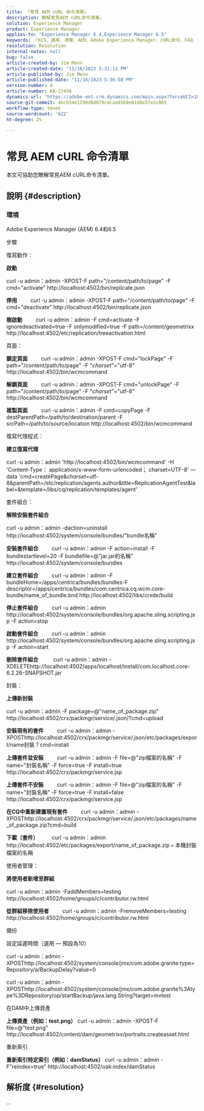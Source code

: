 ```yaml
---
title: 「常見 AEM cURL 命令清單」
description: 瞭解常見AEM cURL命令清單。
solution: Experience Manager
product: Experience Manager
applies-to: "Experience Manager 6.4,Experience Manager 6.5"
keywords: 「KCS、通用、清單、AEM、Adobe Experience Manager、cURL命令、FAQ、6.4、6.5」
resolution: Resolution
internal-notes: null
bug: false
article-created-by: Jim Menn
article-created-date: "11/16/2023 2:31:11 PM"
article-published-by: Jim Menn
article-published-date: "11/16/2023 5:36:58 PM"
version-number: 4
article-number: KA-17456
dynamics-url: "https://adobe-ent.crm.dynamics.com/main.aspx?forceUCI=1&pagetype=entityrecord&etn=knowledgearticle&id=588ebac7-8c84-ee11-8179-6045bd006268"
source-git-commit: 4bcb54e1290d8d079c4caa8560e01d0e37e2c865
workflow-type: tm+mt
source-wordcount: '622'
ht-degree: 2%

---
```


# 常見 AEM cURL 命令清單


本文可協助您瞭解常見AEM cURL命令清單。

## 說明 {#description}


### <b>環境</b>

Adobe Experience Manager (AEM) 6.4和6.5

步驟

復寫動作：

<b>啟動</b>

curl -u admin：admin -XPOST-F path=&quot;/content/path/to/page&quot; -F cmd=&quot;activate&quot; http://localhost:4502/bin/replicate.json

<b>停用</b>
        curl -u admin：admin -XPOST-F path=&quot;/content/path/to/page&quot; -F cmd=&quot;deactivate&quot; http://localhost:4502/bin/replicate.json

<b>樹啟動</b>
        curl -u admin：admin -F cmd=activate -F ignoredeactivated=true -F onlymodified=true -F path=/content/geometrixx http://localhost:4502/etc/replication/treeactivation.html

頁面：

<b>鎖定頁面</b>
        curl -u admin：admin -XPOST-F cmd=&quot;lockPage&quot; -F path=&quot;/content/path/to/page&quot; -F &quot;_charset_&quot;=&quot;utf-8&quot; http://localhost:4502/bin/wcmcommand

<b>解鎖頁面</b>
        curl -u admin：admin -XPOST-F cmd=&quot;unlockPage&quot; -F path=&quot;/content/path/to/page&quot; -F &quot;_charset_&quot;=&quot;utf-8&quot; http://localhost:4502/bin/wcmcommand

<b>複製頁面</b>
        curl -u admin：admin -F cmd=copyPage -F destParentPath=/path/to/destination/parent -F srcPath=/path/to/source/location http://localhost:4502/bin/wcmcommand

復寫代理程式：

<b>建立復寫代理</b>

curl -u admin：admin &#39;http://localhost:4502/bin/wcmcommand&#39; -H &#39;Content-Type： application/x-www-form-urlencoded； charset=UTF-8&#39; —data &#39;cmd=createPage&amp;_charset_=utf-8&amp;parentPath=/etc/replication/agents.author&amp;title=ReplicationAgentTest&amp;label=&amp;template=/libs/cq/replication/templates/agent&#39;

套件組合：

<b>解除安裝套件組合</b>

curl -u admin：admin -daction=uninstall http://localhost:4502/system/console/bundles/&quot;bundle名稱&quot;

<b>安裝套件組合</b>
        curl -u admin：admin -F action=install -F bundlestartlevel=20 -F bundlefile=@&quot;jar.jar的名稱&quot; http://localhost:4502/system/console/bundles

<b>建立套件組合</b>
        curl -u admin：admin -F bundleHome=/apps/centrica/bundles/bundles-F descriptor=/apps/centrica/bundles/com.centrica.cq.wcm.core-bundle/name_of_bundle.bnd http://localhost:4502/libs/crxde/build

<b>停止套件組合</b>
        curl -u admin：admin http://localhost:4502/system/console/bundles/org.apache.sling.scripting.jsp -F action=stop

<b>啟動套件組合</b>
        curl -u admin：admin http://localhost:4502/system/console/bundles/org.apache.sling.scripting.jsp -F action=start

<b>刪除套件組合</b>
         curl -u admin：admin -XDELETEhttp://localhost:4502/apps/localhost/install/com.localhost.core-6.2.26-SNAPSHOT.jar

封裝：

<b>上傳新封裝</b>

curl -u admin：admin -F package=@&quot;name_of_package.zip&quot; http://localhost:4502/crx/packmgr/service/.json/?cmd=upload

<b>安裝現有的套件</b>
        curl -u admin：admin -XPOSThttp://localhost:4502/crx/packmgr/service/.json/etc/packages/export/name封裝？cmd=install

<b>上傳套件並安裝</b>
        curl -u admin：admin -F file=@&quot;zip檔案的名稱&quot; -F name=&quot;封裝名稱&quot; -F force=true -F install=true http://localhost:4502/crx/packmgr/service.jsp

<b>上傳套件不安裝</b>
        curl -u admin：admin -F file=@&quot;zip檔案的名稱&quot; -F name=&quot;封裝名稱&quot; -F force=true -F install=false http://localhost:4502/crx/packmgr/service.jsp

<b>在CQ中重新建置現有套件</b>
        curl -u admin：admin -XPOSThttp://localhost:4502/crx/packmgr/service/.json/etc/packages/name_of_package.zip?cmd=build

<b>下載（套件）</b>
        curl -u admin：admin http://localhost:4502/etc/packages/export/name_of_package.zip `>`  本機封裝檔案的名稱

使用者管理：

<b>將使用者新增至群組</b>

curl -u admin：admin -FaddMembers=testing http://localhost:4502/home/groups/c/contributor.rw.html

<b>從群組移除使用者</b>
        curl -u admin：admin -FremoveMembers=testing http://localhost:4502/home/groups/c/contributor.rw.html

備份

設定延遲時間（選用 — 預設為10）

curl -u admin：admin -XPOSThttp://localhost:4502/system/console/jmx/com.adobe.granite:type=Repository/a/BackupDelay?value=0

curl -u admin：admin -XPOSThttp://localhost:4502/system/console/jmx/com.adobe.granite%3Atype%3DRepository/op/startBackup/java.lang.String?target=mvtest

在DAM中上傳資產

<b>上傳資產（例如：test.png）</b>
curl -u admin：admin -XPOST-F file=@&quot;test.png&quot; http://localhost:4502/content/dam/geometrixx/portraits.createasset.html

重新索引

<b>重新索引特定索引（例如：damStatus）</b>
curl -u admin：admin -F&quot;reindex=true&quot; http://localhost:4502/oak:index/damStatus


## 解析度 {#resolution}


...
